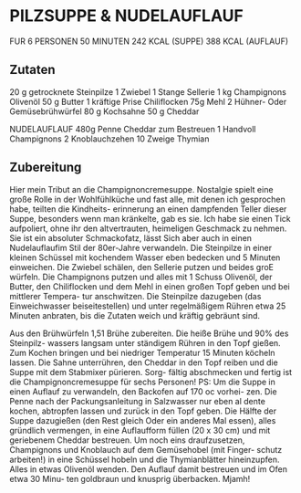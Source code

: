 # PILZSUPPE & NUDELAUFLAUF
FUR 6 PERSONEN
50 MINUTEN
242 KCAL (SUPPE)
388 KCAL (AUFLAUF)

## Zutaten
20 g getrocknete Steinpilze
1 Zwiebel
1 Stange Sellerie
1 kg Champignons
Olivenöl
50 g Butter
1 kräftige Prise Chiliflocken
75g Mehl
2 Hühner- Oder Gemüsebrühwürfel
80 g Kochsahne
50 g Cheddar

NUDELAUFLAUF
480g Penne
Cheddar zum Bestreuen
1 Handvoll Champignons
2 Knoblauchzehen
10 Zweige Thymian

## Zubereitung
Hier mein Tribut an die Champignoncremesuppe. Nostalgie spielt eine große Rolle in
der Wohlfühlküche und fast alle, mit denen ich gesprochen habe, teilten die Kindheits-
erinnerung an einen dampfenden Teller dieser Suppe, besonders wenn man kränkelte,
gab es sie. Ich habe sie einen Tick aufpoliert, ohne ihr den altvertrauten, heimeligen
Geschmack zu nehmen. Sie ist ein absoluter Schmackofatz, lässt Sich aber auch in einen
Nudelauflaufim Stil der 80er-Jahre verwandeln.
Die Steinpilze in einer kleinen Schüssel mit kochendem Wasser eben bedecken und
5 Minuten einweichen. Die Zwiebel schälen, den Sellerie putzen und beides groE
würfeln. Die Champignons putzen und alles mit 1 Schuss Olivenöl, der Butter, den
Chiliflocken und dem Mehl in einen großen Topf geben und bei mittlerer Tempera-
tur anschwitzen. Die Steinpilze dazugeben (das Einweichwasser beiseitestellen) und
unter regelmäßigem Rühren etwa 25 Minuten anbraten, bis die Zutaten weich und
kräftig gebräunt sind.

Aus den Brühwürfeln 1,51 Brühe zubereiten. Die heiße Brühe und 90% des Steinpilz-
wassers langsam unter ständigem Rühren in den Topf gießen. Zum Kochen bringen
und bei niedriger Temperatur 15 Minuten köcheln lassen. Die Sahne unterrühren,
den Cheddar in den Topf reiben und die Suppe mit dem Stabmixer pürieren. Sorg-
fältig abschmecken und fertig ist die Champignoncremesuppe für sechs Personen!
PS: Um die Suppe in einen Auflauf zu verwandeln, den Backofen auf 170 oc vorhei-
zen. Die Penne nach der Packungsanleitung in Salzwasser nur eben al dente kochen,
abtropfen lassen und zurück in den Topf geben. Die Hälfte der Suppe dazugießen
(den Rest gleich Oder ein anderes Mal essen), alles gründlich vermengen, in eine
Auflaufform füllen (20 x 30 cm) und mit geriebenem Cheddar bestreuen. Um noch
eins draufzusetzen, Champignons und Knoblauch auf dem Gemüsehobel (mit Finger-
schutz arbeiten!) in eine Schüssel hobeln und die Thymianblätter hineinzupfen. Alles
in etwas Olivenöl wenden. Den Auflauf damit bestreuen und im Ofen etwa 30 Minu-
ten goldbraun und knusprig überbacken. Mjamh!
